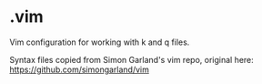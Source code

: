 # .vim
Vim configuration for working with k and q files. 

Syntax files copied from Simon Garland's vim repo, original here: https://github.com/simongarland/vim
